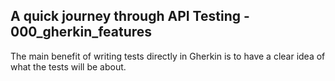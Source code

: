 
##  A quick journey through API Testing - 000_gherkin_features


The main benefit of writing tests directly in Gherkin is to have a clear idea of what the tests will be about.





